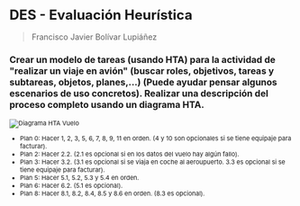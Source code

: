 <style>
h1 {
  font-size: 24px !important;
}

h3 {
  font-size: 16px !important;
}

blockquote p {
  font-size: 14px !important;
}

ul {
  font-size: 11px !important;
}

p {
  font-size: 11px !important;
}
</style>
# DES - Evaluación Heurística

> Francisco Javier Bolívar Lupiáñez

### Crear un modelo de tareas (usando HTA) para la actividad de "realizar un viaje en avión" (buscar roles, objetivos, tareas y subtareas, objetos, planes,...) (Puede ayudar pensar algunos escenarios de uso concretos). Realizar una descripción del proceso completo usando un diagrama HTA.

![Diagrama HTA Vuelo](img/hta_vuelo/hta_vuelo.png)

* Plan 0: Hacer 1, 2, 3, 5, 6, 7, 8, 9, 11 en orden. (4 y 10 son opcionales si se tiene equipaje para facturar).
* Plan 2: Hacer 2.2. (2.1 es opcional si en los datos del vuelo hay algún fallo).
* Plan 3: Hacer 3.2. (3.1 es opcional si se viaja en coche al aeroupuerto. 3.3 es opcional si se tiene equipaje para facturar).
* Plan 5: Hacer 5.1, 5.2, 5.3 y 5.4 en orden.
* Plan 6: Hacer 6.2. (5.1 es opcional).
* Plan 8: Hacer 8.1, 8.2, 8.4, 8.5 y 8.6 en orden. (8.3 es opcional).
